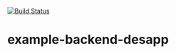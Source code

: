 [![Build Status](https://travis-ci.org/nicolasmartinez0510/eis_atdd_spread_sheet.svg?branch=master)](https://travis-ci.org/nicolasmartinez0510/eis_atdd_spread_sheet)
# example-backend-desapp
